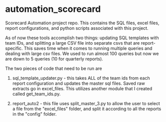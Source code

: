 # automation_scorecard

Scorecard Automation project repo. This contains the SQL files, excel files, report configurations, and python scripts associated with this project.

As of now these tools accomplish two things: updating SQL templates with team IDs, and splitting a large CSV file into separate csvs that are report-specific. This saves time when it comes to running multiple queries and dealing with large csv files. We used to run almost 100 queries but now we are down to 5 queries (10 for quarterly reports).

The two pieces of code that need to be run are

1) sql_template_updater.py - this takes ALL of the team ids from each report configuration and updates the master sql files. Saved raw extracts go in excel_files. This utilizes another module that I created called get_team_ids.py.

2) report_auto2 - this file uses split_master_3.py to allow the user to select a file from the "excel_files" folder, and split it according to all the reports in the "config" folder.



